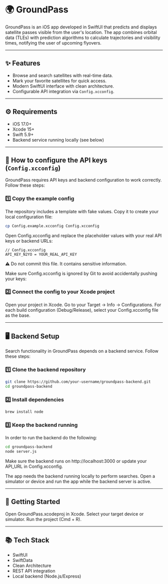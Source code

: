 # 🌍 GroundPass

GroundPass is an iOS app developed in SwiftUI that predicts and displays satellite passes visible from the user's location. The app combines orbital data (TLEs) with prediction algorithms to calculate trajectories and visibility times, notifying the user of upcoming flyovers.

---

## ✨ Features
- Browse and search satellites with real-time data.  
- Mark your favorite satellites for quick access.  
- Modern SwiftUI interface with clean architecture.  
- Configurable API integration via `Config.xcconfig`.

---

## ⚙️ Requirements
- iOS 17.0+  
- Xcode 15+  
- Swift 5.9+  
- Backend service running locally (see below)

---

## 🔧 How to configure the API keys (`Config.xcconfig`)

GroundPass requires API keys and backend configuration to work correctly. Follow these steps:

### 1️⃣ Copy the example config
The repository includes a template with fake values. Copy it to create your local configuration file:

```bash
cp Config.example.xcconfig Config.xcconfig
```
Open Config.xcconfig and replace the placeholder values with your real API keys or backend URLs:

```
// Config.xcconfig
API_KEY_N2YO = YOUR_REAL_API_KEY
```

⚠️ Do not commit this file. It contains sensitive information.

Make sure Config.xcconfig is ignored by Git to avoid accidentally pushing your keys:

### 2️⃣ Connect the config to your Xcode project
Open your project in Xcode.
Go to your Target → Info → Configurations.
For each build configuration (Debug/Release), select your Config.xcconfig file as the base.

---

## 🖥️ Backend Setup

Search functionality in GroundPass depends on a backend service. Follow these steps:

### 1️⃣ Clone the backend repository
```bash
git clone https://github.com/your-username/groundpass-backend.git
cd groundpass-backend
```

### 2️⃣ Install dependencies
```bash
brew install node
```

### 3️⃣ Keep the backend running
In order to run the backend do the following:
```bash
cd groundpass-backend
node server.js
```
Make sure the backend runs on http://localhost:3000 or update your API_URL in Config.xcconfig.

The app needs the backend running locally to perform searches.
Open a simulator or device and run the app while the backend server is active.

---

## 🚀 Getting Started
Open GroundPass.xcodeproj in Xcode.
Select your target device or simulator.
Run the project (Cmd + R).

--- 

## 📚 Tech Stack
- SwiftUI
- SwiftData
- Clean Architecture
- REST API integration
- Local backend (Node.js/Express)
